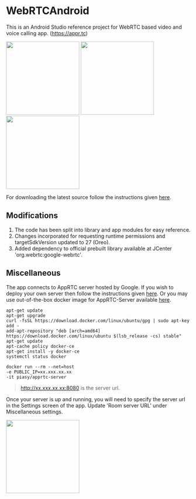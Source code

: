 # WebRTCAndroid
This is an Android Studio reference project for WebRTC based video and voice calling app. (https://appr.tc)

<img src="screenshots/screenshot1.png" width=200/> <img src="screenshots/screenshot2.png" width=200/> <img src="screenshots/screenshot3.png" width=200/>

For downloading the latest source follow the instructions given [here](https://webrtc.org/native-code/android/). 

## Modifications

1. The code has been split into library and app modules for easy reference. 
2. Changes incorporated for requesting runtime permissions and targetSdkVersion updated to 27 (Oreo).
3. Added dependency to official prebuilt library available at JCenter 'org.webrtc:google-webrtc'.

## Miscellaneous

The app connects to AppRTC server hosted by Google. If you wish to deploy your own server then follow the instructions given [here](https://github.com/webrtc/apprtc). Or you may use out-of-the-box docker image for AppRTC-Server available [here](https://hub.docker.com/r/piasy/apprtc-server/).

```
apt-get update
apt-get upgrade
curl -fsSL https://download.docker.com/linux/ubuntu/gpg | sudo apt-key add -
add-apt-repository "deb [arch=amd64] https://download.docker.com/linux/ubuntu $(lsb_release -cs) stable"
apt-get update
apt-cache policy docker-ce
apt-get install -y docker-ce
systemctl status docker

docker run --rm --net=host
-e PUBLIC_IP=xx.xxx.xx.xx
-it piasy/apprtc-server
```

> http://xx.xxx.xx.xx:8080 is the server url.

Once your server is up and running, you will need to specify the server url in the Settings screen of the app. Update 'Room server URL' under Miscellaneous settings.

<img src="screenshots/screenshot4.png" width=200/>
